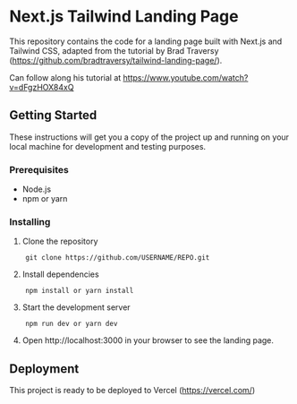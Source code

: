 # Next.js Tailwind Landing Page

This repository contains the code for a landing page built with Next.js and Tailwind CSS, adapted from the tutorial by Brad Traversy (https://github.com/bradtraversy/tailwind-landing-page/).

Can follow along his tutorial at https://www.youtube.com/watch?v=dFgzHOX84xQ

## Getting Started

These instructions will get you a copy of the project up and running on your local machine for development and testing purposes.

### Prerequisites

- Node.js
- npm or yarn

### Installing

1. Clone the repository

```
    git clone https://github.com/USERNAME/REPO.git
```

2. Install dependencies

```
    npm install or yarn install
```

3. Start the development server

```
    npm run dev or yarn dev
```

4. Open http://localhost:3000 in your browser to see the landing page.

## Deployment

This project is ready to be deployed to Vercel (https://vercel.com/)
